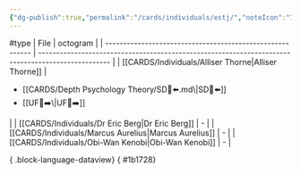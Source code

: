 ```yaml
---
{"dg-publish":true,"permalink":"/cards/individuals/estj/","noteIcon":"1","created":"2023-04-29T12:09:25.378+02:00","updated":"2023-05-02T11:08:25.394+02:00"}
---
```


#type
| File                                                      | octogram                                                                                           |
| --------------------------------------------------------- | -------------------------------------------------------------------------------------------------- |
| [[CARDS/Individuals/Alliser Thorne\|Alliser Thorne]]   | <ul><li>[[CARDS/Depth Psychology Theory/SD🤸⬅️.md\\|SD🤸⬅️]]</li><li>[[UF👤➡️\\|UF👤➡️]]</li></ul> |
| [[CARDS/Individuals/Dr Eric Berg\|Dr Eric Berg]]       | \-                                                                                                 |
| [[CARDS/Individuals/Marcus Aurelius\|Marcus Aurelius]] | \-                                                                                                 |
| [[CARDS/Individuals/Obi-Wan Kenobi\|Obi-Wan Kenobi]]   | \-                                                                                                 |

{ .block-language-dataview}
{ #1b1728}


